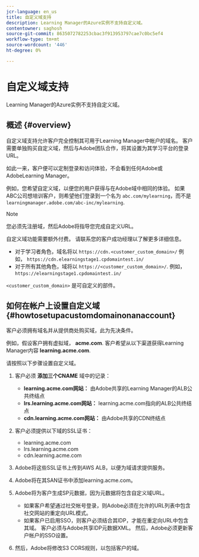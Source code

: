 ```yaml
---
jcr-language: en_us
title: 自定义域支持
description: Learning Manager的Azure实例不支持自定义域。
contentowner: saghosh
source-git-commit: 8635072782253cbac3f913953797cae7c0bc5ef4
workflow-type: tm+mt
source-wordcount: '446'
ht-degree: 0%

---
```




# 自定义域支持

Learning Manager的Azure实例不支持自定义域。

## 概述 {#overview}

自定义域支持允许客户完全控制其可用于Learning Manager中帐户的域名。 客户需要单独购买自定义域，然后与Adobe团队合作，将其设置为其学习平台的登录URL。

如此一来，客户便可以定制登录和访问体验，不会看到任何Adobe或AdobeLearning Manager。

例如，您希望自定义域，以便您的用户获得与在Adobe域中相同的体验。 如果ABC公司想培训客户，则希望他们登录到一个名为 `abc.com/mylearning`，而不是 `learningmanager.adobe.com/abc-inc/mylearning`.

>[!NOTE]
>
>您必须先注册域，然后Adobe将指导您完成自定义URL。


自定义域功能需要额外付费。 请联系您的客户成功经理以了解更多详细信息。

* 对于学习者角色，域名将以 `https://cdn.<customer_custom_domain>/` 例如， `https://cdn.elearningstage1.cpdomaintest.in/`
* 对于所有其他角色，域将以 `https://<customer_custom_domain>/`. 例如， `https://elearningstage1.cpdomaintest.in/`

`<customer_custom_domain>` 是可自定义的部件。

## 如何在帐户上设置自定义域 {#howtosetupacustomdomainonanaccount}

客户必须拥有域名并从提供商处购买域，此为先决条件。

例如，假设客户拥有虚拟域， **acme.com**. 客户希望从以下渠道获得Learning Manager内容 **learning.acme.com**.

请按照以下步骤设置自定义域。

1. 客户必须 **添加三个CNAME** 域中的记录：

   * **learning.acme.com网站：** 由Adobe共享的Learning Manager的ALB公共终结点
   * **lrs.learning.acme.com网站：** learning.acme.com指向的ALB公共终结点
   * **cdn.learning.acme.com网站：** 由Adobe共享的CDN终结点

1. 客户必须提供以下域的SSL证书：

   * learning.acme.com
   * lrs.learning.acme.com
   * cdn.learning.acme.com

1. Adobe将这些SSL证书上传到AWS ALB，以便为域请求提供服务。
1. Adobe将在其SAN证书中添加learning.acme.com。
1. Adobe将为客户生成SP元数据，因为元数据将包含自定义域URL。

   * 如果客户希望通过社交帐号登录，则Adobe必须在允许的URL列表中包含社交网站的重定向URL模式。
   * 如果客户已启用SSO，则客户必须结合其IDP，才能在重定向URL中包含其域。 客户必须与Adobe共享IDP元数据XML。 然后，Adobe必须更新客户帐户的SSO设置。

1. 然后，Adobe将修改S3 CORS规则，以包括客户的域。
